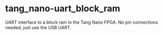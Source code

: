 # tang_nano-uart_block_ram
UART interface to a block ram in the Tang Nano FPGA. No pin connections needed, just use the USB UART.
